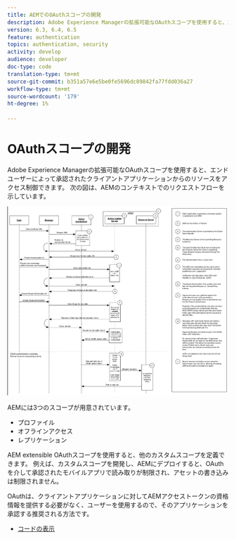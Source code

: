 ```yaml
---
title: AEMでのOAuthスコープの開発
description: Adobe Experience Managerの拡張可能なOAuthスコープを使用すると、エンドユーザーによって承認されたクライアントアプリケーションからのリソースをアクセス制御できます。 次の図は、AEMのコンテキストでのリクエストフローを示しています。
version: 6.3, 6.4, 6.5
feature: authentication
topics: authentication, security
activity: develop
audience: developer
doc-type: code
translation-type: tm+mt
source-git-commit: b351a57e6e5be0fe5696dc09842fa77fdd036a27
workflow-type: tm+mt
source-wordcount: '179'
ht-degree: 1%

---
```



# OAuthスコープの開発

Adobe Experience Managerの拡張可能なOAuthスコープを使用すると、エンドユーザーによって承認されたクライアントアプリケーションからのリソースをアクセス制御できます。 次の図は、AEMのコンテキストでのリクエストフローを示しています。

![OAUTHスコープのフロー](./assets/oauth-code-sample-develop/oauth-scopes-flow.png)

AEMには3つのスコープが用意されています。

* プロファイル
* オフラインアクセス
* レプリケーション

AEM extensible OAuthスコープを使用すると、他のカスタムスコープを定義できます。 例えば、カスタムスコープを開発し、AEMにデプロイすると、OAuthを介して承認されたモバイルアプリで読み取りが制限され、アセットの書き込みは制限されません。

OAuthは、クライアントアプリケーションに対してAEMアクセストークンの資格情報を提供する必要がなく、ユーザーを使用するので、そのアプリケーションを承認する推奨される方法です。

* [コードの表示](https://github.com/Adobe-Consulting-Services/acs-aem-samples/blob/legacy/bundle/src/main/java/com/adobe/acs/samples/authentication/oauth/impl/SampleScopeWithPrivileges.java)
